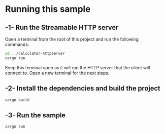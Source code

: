 # Running this sample

## -1- Run the Streamable HTTP server

Open a terminal from the root of this project and run the following commands:

```bash
cd ../calculator-httpserver
cargo run
```

Keep this terminal open as it will run the HTTP server that the client will connect to. Open a new terminal for the next steps.

## -2- Install the dependencies and build the project

```bash
cargo build
```

## -3- Run the sample

```bash
cargo run
```
